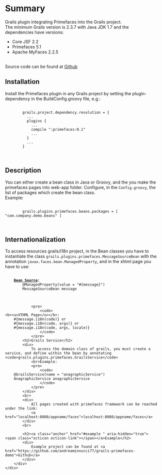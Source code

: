 <html>
<body>
	<h1>Summary</h1>
	<div>
		Grails plugin integrating Primefaces into the Grails project.
		<br>
		The minimum Grails version is 2.3.7 with Java JDK 1.7 and the dependencies have versions:
		<ul>
			<li>Core JSF 2.2</li>
			<li>Primefaces 5.1</li>
			<li>Apache MyFaces 2.2.5</li>
		</ul>
		<br>
		Source code can be found at <a href="https://github.com/andreaminnucci77/primefaces">Github</a>
		<h2>Installation</h2>
		Install the Primefaces plugin in any Grails project by setting the plugin-dependency in the BuildConfig.groovy file, e.g.:
		<pre>
			<code>
		grails.project.dependency.resolution = {
		  ...
		  plugins {
			...
			compile ":primefaces:0.1"
			...
		  }
		  ...
		}
			</code>
		</pre>
		<h2>Description</h2>
		<div>
			You can either create a bean class in Java or Groovy, and the you make the primefaces pages into web-app folder.
			Configure, in the <code>Config.groovy</code>, the list of packages which create the bean class.
			<br>Example:
			<pre>
				<code>
		grails.plugins.primefaces.beans.packages = [ "com.company.demo.beans" ]
				</code>
			</pre>
			<h2>Internationalization</h2>
			To access resources grails/i18n project, in the Bean classes you have to instantiate the class <code>grails.plugins.primefaces.MessageSourceBean</code>
			with the annotation <code>javax.faces.bean.ManagedProperty</code>, and in the xhtml page you have to use:
				<pre>
					<code>
	<b><u>Bean Source</u></b>:
		@ManagedProperty(value = "#{message}")
		MessageSourceBean message
					</code>
				</pre>
				
				<pre>
					<code>
	<b><u>XTHML Page</u></b>:
		#{message.i18n(code)} or
		#{message.i18n(code, args)} or
		#{message.i18n(code, args, locale)}
					</code>
				</pre>
			<h2>Grails Service</h2>
			<div>
				To access the domain class of grails, you must create a service, and define within the bean by annotating <code>grails.plugins.primefaces.GrailsService</code>
				<br>Example:
				<pre>
					<code>
		@GrailsService(name = "anagraphicService")
		AnagraphicService anagraphicService
					</code>
				</pre>
			</div>
			<br>
			<div>
				All pages created with primefaces framework can be reached under the link:
				<a href="localhost:8080/appname/faces">localhost:8080/appname/faces</a>
			</div>
			<br>
			
			<h2><a class="anchor" href="#example " aria-hidden="true"><span class="octicon octicon-link"></span></a>Example</h2>
			<div>
				Example project can be found at <a href="https://github.com/andreaminnucci77/grails-primefaces-demo">Github</a>
			</div>
		</div>
	</div>
</body>
</html>